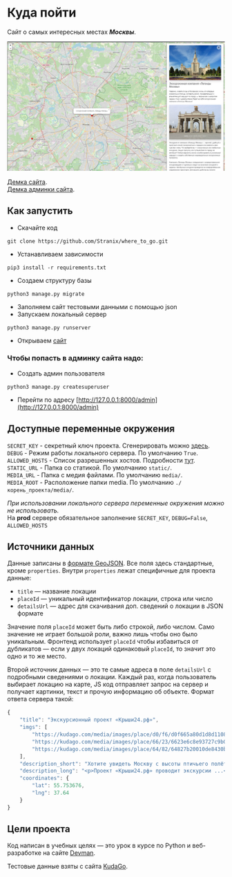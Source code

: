 # Куда пойти

Сайт о самых интересных местах **_Москвы_**.

![screenshot site](https://github.com/Stranix/where_to_go/blob/master/static/promo.jpg?raw=true)

[Демка сайта](https://stranix.pythonanywhere.com/).  
[Демка админки сайта](https://stranix.pythonanywhere.com/admin/).

## Как запустить

* Скачайте код
```shell
git clone https://github.com/Stranix/where_to_go.git
```

* Устанавливаем зависимости
```shell
pip3 install -r requirements.txt
```

* Создаем структуру базы
```shell
python3 manage.py migrate
```

* Заполняем сайт тестовыми данными с помощью json
* Запускаем локальный сервер
```shell
python3 manage.py runserver
```

* Открываем [сайт](http://127.0.0.1:8000/)

### Чтобы попасть в админку сайта надо:
* Создать админ пользователя
```shell
python3 manage.py createsuperuser
```
* Перейти по адресу [http://127.0.0.1:8000/admin](http://127.0.0.1:8000/admin)



## Доступные переменные окружения
`SECRET_KEY` - секретный ключ проекта. Сгенерировать можно [здесь](https://djecrety.ir/).  
`DEBUG` - Режим работы локального сервера. По умолчанию `True`.  
`ALLOWED_HOSTS` - Список разрешенных хостов. Подробности [тут](https://docs.djangoproject.com/en/4.2/ref/settings/#allowed-hosts).  
`STATIC_URL` - Папка со статикой. По умолчанию `static/`.  
`MEDIA_URL` - Папка с медия файлами. По умолчанию `media/`.  
`MEDIA_ROOT` - Расположение папки media. По умолчанию `./корень_проекта/media/`.

_При использовании локального сервера переменные окружения можно не использовать._  
На **prod** сервере обязательное заполнение `SECRET_KEY`, `DEBUG=False`, `ALLOWED_HOSTS`   

## Источники данных

Данные записаны в [формате GeoJSON](https://ru.wikipedia.org/wiki/GeoJSON). Все поля здесь стандартные, кроме `properties`. Внутри `properties` лежат специфичные для проекта данные:

* `title` — название локации
* `placeId` — уникальный идентификатор локации, строка или число
* `detailsUrl` — адрес для скачивания доп. сведений о локации в JSON формате

Значение поля `placeId` может быть либо строкой, либо числом. Само значение не играет большой роли, важно лишь чтобы оно было уникальным. Фронтенд использует `placeId` чтобы избавиться от дубликатов — если у двух локаций одинаковый `placeId`, то значит это одно и то же место.

Второй источник данных — это те самые адреса в поле `detailsUrl` c подробными сведениями о локации. Каждый раз, когда пользователь выбирает локацию на карте, JS код отправляет запрос на сервер и получает картинки, текст и прочую информацию об объекте. Формат ответа сервера такой:

```javascript
{
    "title": "Экскурсионный проект «Крыши24.рф»",
    "imgs": [
        "https://kudago.com/media/images/place/d0/f6/d0f665a80d1d8d110826ba797569df02.jpg",
        "https://kudago.com/media/images/place/66/23/6623e6c8e93727c9b0bb198972d9e9fa.jpg",
        "https://kudago.com/media/images/place/64/82/64827b20010de8430bfc4fb14e786c19.jpg",
    ],
    "description_short": "Хотите увидеть Москву с высоты птичьего полёта?",
    "description_long": "<p>Проект «Крыши24.рф» проводит экскурсии ...</p>",
    "coordinates": {
        "lat": 55.753676,
        "lng": 37.64
    }
}
```

## Цели проекта

Код написан в учебных целях — это урок в курсе по Python и веб-разработке на сайте [Devman](https://dvmn.org).

Тестовые данные взяты с сайта [KudaGo](https://kudago.com).